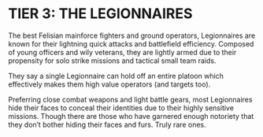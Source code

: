 # TIER 3: THE LEGIONNAIRES

The best Felisian mainforce fighters and ground operators, Legionnaires are known for their lightning quick attacks and battlefield efficiency. Composed of young officers and wily veterans, they are lightly armed due to their propensity for solo strike missions and tactical small team raids.

They say a single Legionnaire can hold off an entire platoon which effectively makes them high value operators (and targets too).

Preferring close combat weapons and light battle gears, most Legionnaires hide their faces to conceal their identities due to their highly sensitive missions. Though there are those who have garnered enough notoriety that they don’t bother hiding their faces and furs. Truly rare ones.
